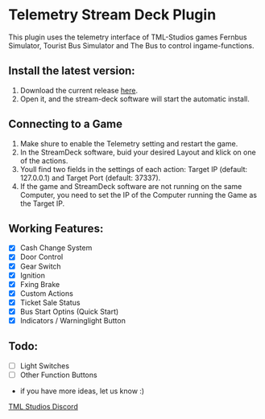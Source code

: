 # Telemetry Stream Deck Plugin
This plugin uses the telemetry interface of TML-Studios games Fernbus Simulator, Tourist Bus Simulator and The Bus to control ingame-functions.

## Install the latest version:

1. Download the current release [here](https://github.com/tml-studios/telemetry-stream-deck-plugin/releases/tag/1.0.7).
2. Open it, and the stream-deck software will start the automatic install.


## Connecting to a Game
1. Make shure to enable the Telemetry setting and restart the game.
2. In the StreamDeck software, buid your desired Layout and klick on one of the actions.
3. Youll find two fields in the settings of each action: Target IP (default: 127.0.0.1) and Target Port (default: 37337).
4. If the game and StreamDeck software are not running on the same Computer, you need to set the IP of the Computer running the Game as the Target IP.


## Working Features:
- [x] Cash Change System
- [X] Door Control
- [x] Gear Switch
- [X] Ignition
- [X] Fxing Brake
- [X] Custom Actions
- [X] Ticket Sale Status
- [X] Bus Start Optins (Quick Start)
- [x] Indicators / Warninglight Button

## Todo:
- [ ] Light Switches
- [ ] Other Function Buttons
- if you have more ideas, let us know :)

[TML Studios Discord](https://discord.gg/tml-studios-224563159631921152)

